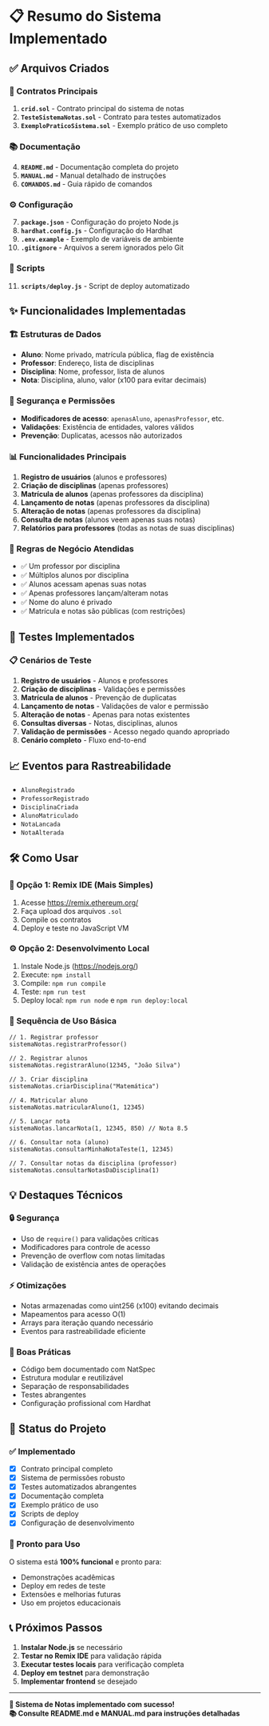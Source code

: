 # 📋 Resumo do Sistema Implementado

## ✅ Arquivos Criados

### 📜 Contratos Principais
1. **`crid.sol`** - Contrato principal do sistema de notas
2. **`TesteSistemaNotas.sol`** - Contrato para testes automatizados
3. **`ExemploPraticoSistema.sol`** - Exemplo prático de uso completo

### 📚 Documentação
4. **`README.md`** - Documentação completa do projeto
5. **`MANUAL.md`** - Manual detalhado de instruções
6. **`COMANDOS.md`** - Guia rápido de comandos

### ⚙️ Configuração
7. **`package.json`** - Configuração do projeto Node.js
8. **`hardhat.config.js`** - Configuração do Hardhat
9. **`.env.example`** - Exemplo de variáveis de ambiente
10. **`.gitignore`** - Arquivos a serem ignorados pelo Git

### 🚀 Scripts
11. **`scripts/deploy.js`** - Script de deploy automatizado

## ✨ Funcionalidades Implementadas

### 🏗️ Estruturas de Dados
- **Aluno**: Nome privado, matrícula pública, flag de existência
- **Professor**: Endereço, lista de disciplinas
- **Disciplina**: Nome, professor, lista de alunos
- **Nota**: Disciplina, aluno, valor (x100 para evitar decimais)

### 🔐 Segurança e Permissões
- **Modificadores de acesso**: `apenasAluno`, `apenasProfessor`, etc.
- **Validações**: Existência de entidades, valores válidos
- **Prevenção**: Duplicatas, acessos não autorizados

### 📊 Funcionalidades Principais
1. **Registro de usuários** (alunos e professores)
2. **Criação de disciplinas** (apenas professores)
3. **Matrícula de alunos** (apenas professores da disciplina)
4. **Lançamento de notas** (apenas professores da disciplina)
5. **Alteração de notas** (apenas professores da disciplina)
6. **Consulta de notas** (alunos veem apenas suas notas)
7. **Relatórios para professores** (todas as notas de suas disciplinas)

### 🎯 Regras de Negócio Atendidas
- ✅ Um professor por disciplina
- ✅ Múltiplos alunos por disciplina
- ✅ Alunos acessam apenas suas notas
- ✅ Apenas professores lançam/alteram notas
- ✅ Nome do aluno é privado
- ✅ Matrícula e notas são públicas (com restrições)

## 🧪 Testes Implementados

### 📋 Cenários de Teste
1. **Registro de usuários** - Alunos e professores
2. **Criação de disciplinas** - Validações e permissões
3. **Matrícula de alunos** - Prevenção de duplicatas
4. **Lançamento de notas** - Validações de valor e permissão
5. **Alteração de notas** - Apenas para notas existentes
6. **Consultas diversas** - Notas, disciplinas, alunos
7. **Validação de permissões** - Acesso negado quando apropriado
8. **Cenário completo** - Fluxo end-to-end

## 📈 Eventos para Rastreabilidade
- `AlunoRegistrado`
- `ProfessorRegistrado`
- `DisciplinaCriada`
- `AlunoMatriculado`
- `NotaLancada`
- `NotaAlterada`

## 🛠️ Como Usar

### 🚀 Opção 1: Remix IDE (Mais Simples)
1. Acesse https://remix.ethereum.org/
2. Faça upload dos arquivos `.sol`
3. Compile os contratos
4. Deploy e teste no JavaScript VM

### ⚙️ Opção 2: Desenvolvimento Local
1. Instale Node.js (https://nodejs.org/)
2. Execute: `npm install`
3. Compile: `npm run compile`
4. Teste: `npm run test`
5. Deploy local: `npm run node` e `npm run deploy:local`

### 📱 Sequência de Uso Básica
```solidity
// 1. Registrar professor
sistemaNotas.registrarProfessor()

// 2. Registrar alunos
sistemaNotas.registrarAluno(12345, "João Silva")

// 3. Criar disciplina
sistemaNotas.criarDisciplina("Matemática")

// 4. Matricular aluno
sistemaNotas.matricularAluno(1, 12345)

// 5. Lançar nota
sistemaNotas.lancarNota(1, 12345, 850) // Nota 8.5

// 6. Consultar nota (aluno)
sistemaNotas.consultarMinhaNotaTeste(1, 12345)

// 7. Consultar notas da disciplina (professor)
sistemaNotas.consultarNotasDaDisciplina(1)
```

## 💡 Destaques Técnicos

### 🔒 Segurança
- Uso de `require()` para validações críticas
- Modificadores para controle de acesso
- Prevenção de overflow com notas limitadas
- Validação de existência antes de operações

### ⚡ Otimizações
- Notas armazenadas como uint256 (x100) evitando decimais
- Mapeamentos para acesso O(1)
- Arrays para iteração quando necessário
- Eventos para rastreabilidade eficiente

### 🎨 Boas Práticas
- Código bem documentado com NatSpec
- Estrutura modular e reutilizável
- Separação de responsabilidades
- Testes abrangentes
- Configuração profissional com Hardhat

## 🎯 Status do Projeto

### ✅ Implementado
- [x] Contrato principal completo
- [x] Sistema de permissões robusto
- [x] Testes automatizados abrangentes
- [x] Documentação completa
- [x] Exemplo prático de uso
- [x] Scripts de deploy
- [x] Configuração de desenvolvimento

### 🚀 Pronto para Uso
O sistema está **100% funcional** e pronto para:
- Demonstrações acadêmicas
- Deploy em redes de teste
- Extensões e melhorias futuras
- Uso em projetos educacionais

## 📞 Próximos Passos

1. **Instalar Node.js** se necessário
2. **Testar no Remix IDE** para validação rápida
3. **Executar testes locais** para verificação completa
4. **Deploy em testnet** para demonstração
5. **Implementar frontend** se desejado

---

**🎉 Sistema de Notas implementado com sucesso!**  
**📚 Consulte README.md e MANUAL.md para instruções detalhadas**
